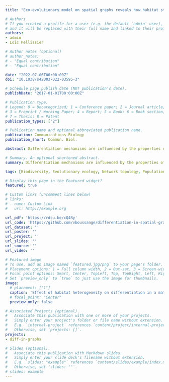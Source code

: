 ```yaml
---
title: "Eco-evolutionary model on spatial graphs reveals how habitat structure affects phenotypic differentiation"

# Authors
# If you created a profile for a user (e.g. the default `admin` user), write the username (folder name) here 
# and it will be replaced with their full name and linked to their profile.
authors:
- admin
- Loïc Pellissier

# Author notes (optional)
# author_notes:
# - "Equal contribution"
# - "Equal contribution"

date: "2022-07-06T00:00:00Z"
doi: "10.1038/s42003-022-03595-3"

# Schedule page publish date (NOT publication's date).
publishDate: "2017-01-01T00:00:00Z"

# Publication type.
# Legend: 0 = Uncategorized; 1 = Conference paper; 2 = Journal article;
# 3 = Preprint / Working Paper; 4 = Report; 5 = Book; 6 = Book section;
# 7 = Thesis; 8 = Patent
publication_types: ["2"]

# Publication name and optional abbreviated publication name.
publication: Communications Biology
publication_short: Commun. Biol.

abstract: Differentiation mechanisms are influenced by the properties of the landscape over which individuals interact, disperse and evolve. Here, we investigate how habitat connectivity and habitat heterogeneity affect phenotypic differentiation by formulating a stochastic eco-evolutionary model where individuals are structured over a spatial graph. We combine analytical insights into the eco-evolutionary dynamics with numerical simulations to understand how the graph topology and the spatial distribution of habitat types affect differentiation. We show that not only low connectivity but also heterogeneity in connectivity promotes neutral differentiation, due to increased competition in highly connected vertices. Habitat assortativity, a measure of habitat spatial auto-correlation in graphs, additionally drives differentiation under habitat-dependent selection. While assortative graphs systematically amplify adaptive differentiation, they can foster or depress neutral differentiation depending on the migration regime. By formalising the eco-evolutionary and spatial dynamics of biological populations on graphs, our study establishes fundamental links between landscape features and phenotypic differentiation.

# Summary. An optional shortened abstract.
summary: Differentiation mechanisms are influenced by the properties of the landscape over which individuals interact, disperse and evolve. Here, we investigate how habitat connectivity and habitat heterogeneity affect phenotypic differentiation by formulating a stochastic eco-evolutionary model where individuals are structured over a spatial graph. By formalising the eco-evolutionary and spatial dynamics of biological populations on graphs, our study establishes fundamental links between landscape features and phenotypic differentiation.

tags: [Biodiversity, Evolutionary ecology, Network topology, Population dynamics]

# Display this page in the Featured widget?
featured: true

# Custom links (uncomment lines below)
# links:
# - name: Custom Link
#   url: http://example.org

url_pdf: 'https://rdcu.be/cQ4Ry'
url_code: 'https://github.com/vboussange/differentiation-in-spatial-graphs'
url_dataset: ''
url_poster: ''
url_project: ''
url_slides: ''
url_source: ''
url_video: ''

# Featured image
# To use, add an image named `featured.jpg/png` to your page's folder. 
# Placement options: 1 = Full column width, 2 = Out-set, 3 = Screen-width
# Focal point options: Smart, Center, TopLeft, Top, TopRight, Left, Right, BottomLeft, Bottom, BottomRight
# Set `preview_only` to `true` to just use the image for thumbnails.
image:
  # placement: ["1"]
  caption: 'Effect of habitat heterogeneity on differentiation in a mathematical model where the vertices of the graph, corresponding to geographical areas, are assigned different environmental conditions favoring different niche traits. The configuration of the environmental conditions determines the level of differentiation $Q_{ST,s}$ of populations across the vertices.'
  # focal_point: "Center"
  preview_only: false

# Associated Projects (optional).
#   Associate this publication with one or more of your projects.
#   Simply enter your project's folder or file name without extension.
#   E.g. `internal-project` references `content/project/internal-project/index.md`.
#   Otherwise, set `projects: []`.
projects:
- diff-in-graphs

# Slides (optional).
#   Associate this publication with Markdown slides.
#   Simply enter your slide deck's filename without extension.
#   E.g. `slides: "example"` references `content/slides/example/index.md`.
#   Otherwise, set `slides: ""`.
# slides: example
---
```

<!-- 
{{% callout note %}}
Click the *Cite* button above to demo the feature to enable visitors to import publication metadata into their reference management software.
{{% /callout %}}

{{% callout note %}}
Create your slides in Markdown - click the *Slides* button to check out the example.
{{% /callout %}}

Supplementary notes can be added here, including [code, math, and images](https://wowchemy.com/docs/writing-markdown-latex/). -->
